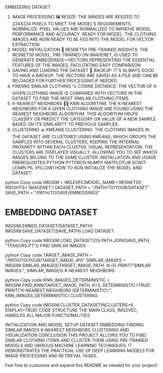 EMBEDDING DATASET
1. IMAGE PROCESSING 🖼️
RESIZE: THE IMAGES ARE RESIZED TO 224X224 PIXELS TO MEET THE MODEL'S REQUIREMENTS.
NORMALIZE: PIXEL VALUES ARE NORMALIZED TO IMPROVE MODEL PERFORMANCE AND ACCURACY.
READY FOR MODEL: THE CLOTHING IMAGES ARE NOW READY TO BE FED INTO THE MODEL FOR VECTOR EXTRACTION.
2. MODEL INITIALIZATION 🧠
RESNET50 PRE-TRAINED WEIGHTS: THE RESNET50 MODEL, PRE-TRAINED ON IMAGENET, IS USED TO GENERATE EMBEDDINGS—VECTORS REPRESENTING THE ESSENTIAL FEATURES OF THE IMAGES, FACILITATING EASY COMPARISON.
3. SAVING AND LOADING THE DATASET 💾
BACKUP: IT'S ALWAYS GOOD TO HAVE A BACKUP. THE VECTORS ARE SAVED AS A FILE AND CAN BE RELOADED FOR FURTHER PROCESSING IF NEEDED.
4. FINDING SIMILAR CLOTHING 🔍
COSINE DISTANCE: THE VECTOR OF A GIVEN CLOTHING IMAGE IS COMPARED WITH VECTORS IN THE DATASET TO FIND THE MOST SIMILAR CLOTHING ITEMS.
5. K-NEAREST NEIGHBORS 🧑‍🏫
KNN ALGORITHM: THE K-NEAREST NEIGHBORS FOR A GIVEN CLOTHING IMAGE ARE FOUND USING THE NEAREST NEIGHBORS ALGORITHM. THIS ALGORITHM HELPS CLASSIFY OR PREDICT THE CATEGORY OR VALUE OF A NEW SAMPLE BASED ON ITS SIMILARITY TO PREVIOUS SAMPLES.
6. CLUSTERING 📊
KMEANS CLUSTERING: THE CLOTHING IMAGES IN THE DATASET ARE CLUSTERED USING KMEANS, WHICH GROUPS THE SAMPLES INTO SEVERAL CLUSTERS, KEEPING THE INTERNAL PROXIMITY WITHIN EACH CLUSTER.
VISUAL REPRESENTATION: THE CLUSTERS ARE DISPLAYED VISUALLY, ALLOWING YOU TO SEE WHICH IMAGES BELONG TO THE SAME CLUSTER.
INSTALLATION AND USAGE
PREREQUISITES
PYTHON
PYTORCH
NUMPY
MATPLOTLIB
SCIKIT-LEARN
PIL (PILLOW)
HOW TO RUN
INITIALIZE THE MODEL AND DATASET:

python
Copy code
IMGSIM = IMG2VEC(MODEL_NAME='RESNET50', WEIGHTS='IMAGENET')
DATASET_PATH = "/PATH/TO/YOUR/DATASET"
SAVE_PATH = "/PATH/TO/SAVE/EMBEDDINGS"

# EMBEDDING DATASET
IMGSIM.EMBED_DATASET(DATASET_PATH)
IMGSIM.SAVE_DATASET(SAVE_PATH)
LOAD DATASET:

python
Copy code
IMGSIM.LOAD_DATASET(OS.PATH.JOIN(SAVE_PATH, "TENSORS.PT"))
FIND SIMILAR IMAGES:

python
Copy code
TARGET_IMAGE_PATH = "/PATH/TO/YOUR/TARGET_IMAGE.JPG"
SIMILAR_IMAGES = IMGSIM.SIMILAR_IMAGES(TARGET_IMAGE_PATH, N=5)
PRINT("SIMILAR IMAGES:", SIMILAR_IMAGES)
K-NEAREST NEIGHBORS:

python
Copy code
KNN_IMAGES_DETERMINISTIC = IMGSIM.FIND_KNN(TARGET_IMAGE_PATH, K=5, DETERMINISTIC=TRUE)
PRINT("K-NEAREST NEIGHBORS (DETERMINISTIC):", KNN_IMAGES_DETERMINISTIC)
CLUSTERING:

python
Copy code
IMGSIM.CLUSTER_DATASET(NCLUSTERS=6, DISPLAY=TRUE)
CODE STRUCTURE
THE MAIN CLASS, IMG2VEC, HANDLES ALL MAJOR FUNCTIONALITIES:

INITIALIZATION AND MODEL SETUP
DATASET EMBEDDING
FINDING SIMILAR IMAGES
K-NEAREST NEIGHBORS
CLUSTERING AND VISUALIZATION
CONCLUSION
THIS PROJECT ALLOWS YOU TO FIND SIMILAR CLOTHING ITEMS AND CLUSTER THEM USING PRE-TRAINED MODELS AND VARIOUS MACHINE LEARNING TECHNIQUES. IT DEMONSTRATES THE PRACTICAL USE OF DEEP LEARNING MODELS FOR IMAGE PROCESSING AND RETRIEVAL TASKS.

Feel free to customize and expand this README as needed for your project!








